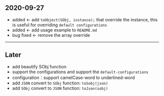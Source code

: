 ## 2020-09-27
* added <- add `toObject(SObj, instance);` that override the instance, this is useful for overriding `default configurations`
* added <- add usage example to `README.md`
* bug fixed <- remove the array override
----

## Later
* add beautify SObj function
* support the configurations and support the `default-configurations`
* configuration：support camelCase-word to underlined-word
* add `JSON` convert to `SObj` function: `toSobj(json)`
* add `SObj` convert to `JSON` function: `toJson(sobj)`